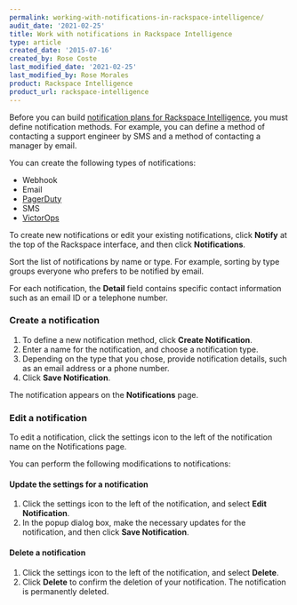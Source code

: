 ```yaml
---
permalink: working-with-notifications-in-rackspace-intelligence/
audit_date: '2021-02-25'
title: Work with notifications in Rackspace Intelligence
type: article
created_date: '2015-07-16'
created_by: Rose Coste
last_modified_date: '2021-02-25'
last_modified_by: Rose Morales
product: Rackspace Intelligence
product_url: rackspace-intelligence
---
```


Before you can build [notification plans for Rackspace Intelligence](/support/how-to/working-with-rackspace-intelligence-notification-plans),
you must define notification methods. For example, you can define a
method of contacting a support engineer by SMS and a method of
contacting a manager by email.

You can create the following types of notifications:

- Webhook
- Email
- [PagerDuty](https://www.pagerduty.com/)
- SMS
- [VictorOps](https://victorops.com/)

To create new notifications or edit your existing notifications, click
**Notify** at the top of the Rackspace interface, and then click
**Notifications**.

Sort the list of notifications by name or type. For example, sorting by type
groups everyone who prefers to be notified by email.

For each notification, the **Detail** field contains specific contact
information such as an email ID or a telephone number.

### Create a notification

1. To define a new notification method, click **Create Notification**.
2. Enter a name for the notification, and choose a notification type.
3. Depending on the type that you chose, provide notification details, such as
   an email address or a phone number.
4. Click **Save Notification**.

The notification appears on the **Notifications** page.

### Edit a notification

To edit a notification, click the settings icon to the left of the notification
name on the Notifications page.

You can perform the following modifications to notifications:

#### Update the settings for a notification

1. Click the settings icon to the left of the notification, and select **Edit
   Notification**.
2. In the popup dialog box, make the necessary updates for the notification, and
   then click **Save Notification**.

#### Delete a notification

1. Click the settings icon to the left of the notification, and select
   **Delete**.
2. Click **Delete** to confirm the deletion of your notification. The
   notification is permanently deleted.
